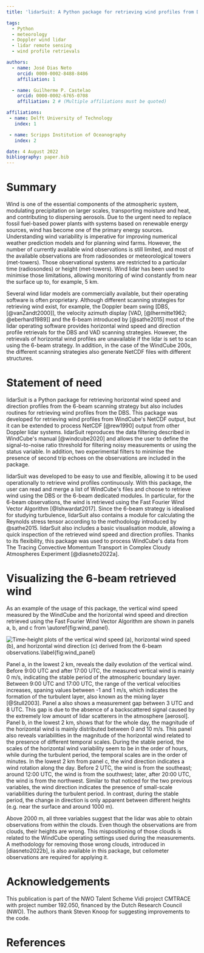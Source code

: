 ```yaml
---
title: 'lidarSuit: A Python package for retrieving wind profiles from Doppler lidar observations'

tags:
  - Python
  - meteorology
  - Doppler wind lidar
  - lidar remote sensing
  - wind profile retrievals

authors:
  - name: José Dias Neto
    orcid: 0000-0002-8488-8486
    affiliation: 1

  - name: Guilherme P. Castelao
    orcid: 0000-0002-6765-0708
    affiliation: 2 # (Multiple affiliations must be quoted)

affiliations:
 - name: Delft University of Technology
   index: 1

 - name: Scripps Institution of Oceanography
   index: 2

date: 4 August 2022
bibliography: paper.bib
---
```



# Summary

Wind is one of the essential components of the atmospheric system, modulating precipitation on larger scales,
transporting moisture and heat, and contributing to dispersing aerosols. Due to the urgent need to replace
fossil fuel-based power plants with systems based on renewable energy sources, wind has become one of
the primary energy sources. Understanding wind variability is imperative for improving numerical weather
prediction models and for planning wind farms. However, the number of currently available wind observations
is still limited, and most of the available observations are from radiosondes or meteorological towers (met-towers).
Those observational systems are restricted to a particular time (radiosondes) or height (met-towers).
Wind lidar has been used to minimise those limitations, allowing monitoring of wind constantly from near
the surface up to, for example, 5 km.

Several wind lidar models are commercially available, but their operating software is often proprietary.
Although different scanning strategies for retrieving wind exist, for example, the  Doppler beam swing
[DBS, [@vanZandt2000]], the velocity azimuth display [VAD,  [@lhermitte1962; @eberhard1989]] and the
6-beam introduced by [@sathe2015] most of the lidar operating software provides horizontal wind speed
and direction profile retrievals for the DBS and VAD scanning strategies. However, the retrievals of
horizontal wind profiles are unavailable if the lidar is set to scan using the 6-beam strategy. In addition,
in the case of the WindCube 200s, the different scanning strategies also generate NetCDF files with
different structures.

# Statement of need

lidarSuit is a Python package for retrieving horizontal wind speed and direction profiles from the
6-beam scanning strategy but also includes routines for retrieving wind profiles from the DBS. This
package was developed for retrieving wind profiles from WindCube's NetCDF output, but it can be
extended to process NetCDF [@rew1990] output from other Doppler lidar systems. lidarSuit reproduces the data
filtering described in WindCube's manual [@windcube2020] and allows the user to define the signal-to-noise
ratio threshold for filtering noisy measurements or using the status variable. In addition, two experimental
filters to minimise the presence of second trip echoes on the observations are included in the package.


lidarSuit was developed to be easy to use and flexible, allowing it to be used operationally to retrieve
wind profiles continuously. With this package, the user can read and merge a list of WindCube's files
and choose to retrieve wind using the DBS or the 6-beam dedicated modules. In particular, for the 6-beam
observations,  the wind is retrieved using the Fast Fourier Wind Vector Algorithm [@Ishwardat2017]. Since
the 6-beam strategy is idealised for studying turbulence, lidarSuit also contains a module for calculating
the Reynolds stress tensor according to the methodology introduced by @sathe2015. lidarSuit also includes
a basic visualisation module, allowing a quick inspection of the retrieved wind speed and direction profiles.
Thanks to its flexibility, this package was used to process WindCube's data from The Tracing Convective
Momentum Transport in Complex Cloudy Atmospheres Experiment [@diasneto2022a].


# Visualizing the 6-beam retrieved wind


As an example of the usage of this package, the vertical wind speed measured by the WindCube and the
horizontal wind speed and direction retrieved using the Fast Fourier Wind Vector Algorithm are shown
in panels a, b, and c from \autoref{fig:wind_panel}.


![Time-height plots of the vertical wind speed (a), horizontal wind speed (b), and horizontal wind
direction (c) derived from the 6-beam observations.\label{fig:wind_panel}](wind_panel.png)


Panel a, in the lowest 2 km, reveals the daily evolution of the vertical wind. Before 9:00 UTC and after 17:00 UTC,
the measured vertical wind is mainly 0 m/s, indicating the stable period of the atmospheric boundary layer.
Between 9:00 UTC and 17:00 UTC, the range of the vertical velocities increases, spaning values between -1 and 1 m/s,
which indicates the formation of the turbulent layer, also known as the mixing layer [@Stull2003].
Panel a also shows a measurement gap between 3 UTC and  8 UTC. This gap is due to the absence of a
backscattered signal caused by the extremely low amount of lidar scatterers in the atmosphere [aerosol].
Panel b, in the lowest 2 km, shows that for the whole day, the magnitude of the horizontal wind is mainly
distributed between 0 and 10 m/s. This panel also reveals variabilities in the magnitude of the horizontal
wind related to the presence of different temporal scales. During the stable period, the scales of the
horizontal wind variability seem to be in the order of hours, while during the turbulent period, the temporal
scales are in the order of minutes. In the lowest 2 km from panel c, the wind direction indicates a wind
rotation along the day. Before 2 UTC, the wind is from the southeast; around 12:00 UTC, the wind is from
the southwest; later, after 20:00 UTC, the wind is from the northwest. Similar to that noticed for the two
previous variables, the wind direction indicates the presence of small-scale variabilities during the
turbulent period. In contrast, during the stable period, the change in direction is only apparent between
different heights (e.g. near the surface and around 1000 m).


Above 2000 m, all three variables suggest that the lidar was able to obtain observations from within the clouds.
Even though the observations are from clouds, their heights are wrong. This mispositioning of those clouds is
related to the WindCube operating settings used during the measurements. A methodology for removing those wrong
clouds, introduced in [diasneto2022b], is also available in this package, but ceilometer observations are required for applying it.



# Acknowledgements

This publication is part of the NWO Talent Scheme Vidi project CMTRACE with project number 192.050,
financed by the Dutch Research Council (NWO). The authors thank Steven Knoop for suggesting improvements
to the code.


# References
